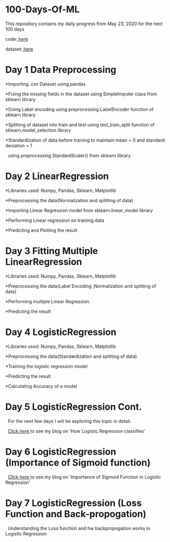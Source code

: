 # 100-Days-Of-ML
This repository contains my daily progress from May 23, 2020 for the next 100 days

 code:[ here](https://github.com/adityatiwari18/100-Days-Of-ML-Code/blob/master/Code)
 
 dataset:[ here ](https://github.com/adityatiwari18/100-Days-Of-ML-Code/tree/master/Datasets)

# Day 1 Data Preprocessing

*Importing .csv Dataset using pandas

*Fixing the missing fields in the dataset using SimpleImputer class from sklearn library

*Doing Label encoding using preprocessing.LabelEncoder function of sklearn library

*Splitting of dataset into train and test using test_train_split function of sklearn.model_selection library

*Standardization of data before training to maintain mean = 0 and standard deviation = 1

&nbsp; using preprocessing.StandardScaler() from sklearn library

# Day 2 LinearRegression

*Libraries used: Numpy, Pandas, Sklearn, Matplotlib

*Preprocessing the data(Normalization and splitting of data)

*Importing Linear Regression model from sklearn.linear_model library

*Performing Linear regression on training data

*Predicting and Plotting the result

# Day 3 Fitting Multiple LinearRegression

*Libraries used: Numpy, Pandas, Sklearn, Matplotlib

*Preprocessing the data(Label Encoding ,Normalization and splitting of data)

*Performing multiple Linear Regression.

*Predicting the result

# Day 4 LogisticRegression 

*Libraries used: Numpy, Pandas, Sklearn, Matplotlib

*Preprocessing the data(Standardization and splitting of data)

*Training the logistic regression model

*Predicting the result

*Calculating Accuracy of a model

# Day 5 LogisticRegression Cont.

&nbsp; For the next few days I will be exploring this topic in detail.

&nbsp; [ Click here ](https://medium.com/@tiwari.adityacool/how-logistic-regression-classifies-cd4b02ed9554)to see my blog on 'How Logistic Regression classifies'

# Day 6 LogisticRegression (Importance of Sigmoid function)

&nbsp; [ Click here ](https://medium.com/@tiwari.adityacool/importance-of-sigmoid-function-in-logistic-regression-be092cb76070?sk=16ce86f5b6f3a7ae9615f0d163c130ed)to see my blog on 'Importance of Sigmoid Function in Logistic Regression'

# Day 7 LogisticRegression (Loss Function and Back-propogation)

&nbsp; Understanding the Loss function and hw backpropogation works in Logistic Regression

